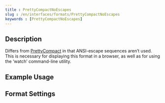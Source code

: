 ```yaml
---
title : PrettyCompactNoEscapes
slug : /en/interfaces/formats/PrettyCompactNoEscapes
keywords : [PrettyCompactNoEscapes]
---
```


## Description

Differs from [PrettyCompact](#prettycompact) in that ANSI-escape sequences aren’t used. This is necessary for displaying this format in a browser, as well as for using the ‘watch’ command-line utility.

## Example Usage

## Format Settings

